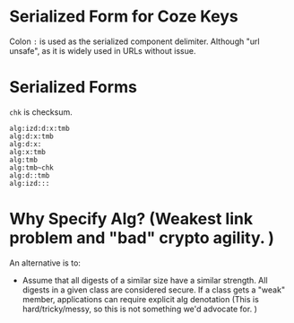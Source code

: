 # Serialized Form for Coze Keys
Colon `:` is used as the serialized component delimiter.  Although "url unsafe",
as it is widely used in URLs without issue.

# Serialized Forms 

`chk` is checksum.  

	alg:izd:d:x:tmb
	alg:d:x:tmb
	alg:d:x:
	alg:x:tmb
	alg:tmb
	alg:tmb~chk
	alg:d::tmb
	alg:izd:::


# Why Specify Alg?  (Weakest link problem and "bad" crypto agility.  )



An alternative is to:
 - Assume that all digests of a similar size have a similar strength. All
   digests in a given class are considered secure.  If a class gets a "weak"
   member, applications can require explicit alg denotation (This is
   hard/tricky/messy, so this is not something we'd advocate for. )